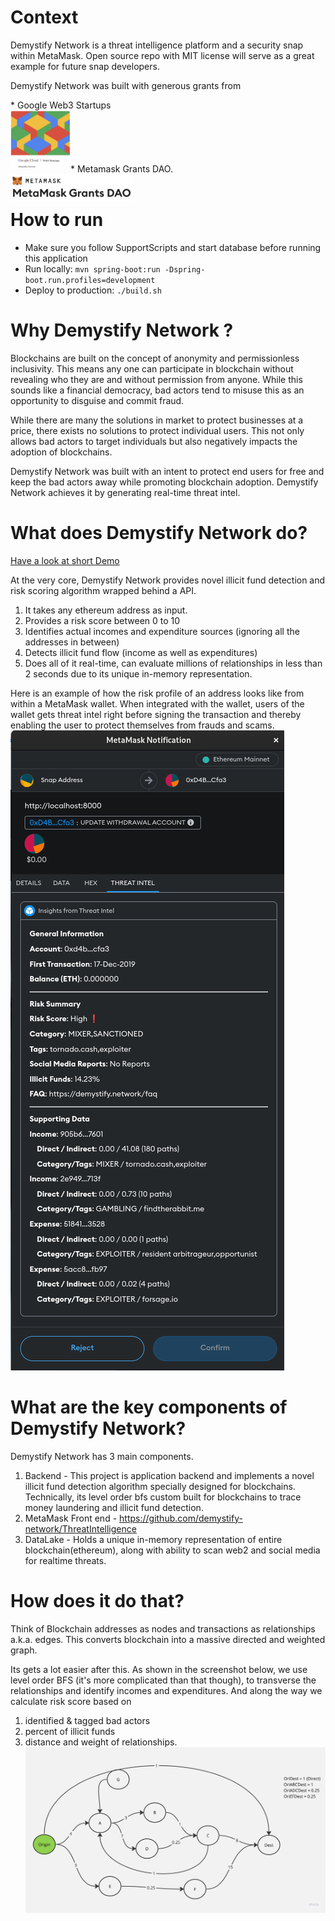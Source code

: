 # Context

Demystify Network is a threat intelligence platform and a security snap within MetaMask. Open source repo with MIT license will serve as a great example for future snap developers.

Demystify Network was built with generous grants from 
<div>
* Google Web3 Startups<br />
<a href="https://etherscan.io/nft/0xcc4177805aad9483ea2b2b814b82a83abe564023/214"><img src="https://github.com/vishaljhala/DemystifyNetwork/blob/main/google_web3.png" align="left" width="96" ></a><br />
<br /><br /><br /><br />
* Metamask Grants DAO.<br />
<a href="https://metamaskgrants.org/snaps-sub-dao-grant-001--audits-for-snaps-xmtp-push-protocol-nocturne-demystify-network"><img src="https://github.com/vishaljhala/DemystifyNetwork/blob/main/metamaskdao.png" align="left" width="196" ></a><br />

# How to run 
* Make sure you follow SupportScripts and start database before running this application
* Run locally:  `mvn spring-boot:run -Dspring-boot.run.profiles=development`
* Deploy to production: `./build.sh`

# Why Demystify Network ?

Blockchains are built on the concept of anonymity and permissionless inclusivity. This means any one can participate in blockchain without revealing who they are and without permission from anyone. While this sounds like a financial democracy, bad actors tend to misuse this as an opportunity to disguise and commit fraud.

While there are many the solutions in market to protect businesses at a price, there exists no solutions to protect individual users. This not only allows bad actors to target individuals but also negatively impacts the adoption of blockchains.

Demystify Network was built with an intent to protect end users for free and keep the bad actors away while promoting blockchain adoption. Demystify Network achieves it by generating real-time threat intel.



# What does Demystify Network do?

[Have a look at short Demo](https://youtu.be/6S3rVBa6WNQ?feature=shared)

At the very core, Demystify Network provides novel illicit fund detection and risk scoring algorithm wrapped behind a API.
1) It takes any ethereum address as input.
2) Provides a risk score between 0 to 10
3) Identifies actual incomes and expenditure sources (ignoring all the addresses in between)
4) Detects illicit fund flow (income as well as expenditures)
5) Does all of it real-time, can evaluate millions of relationships in less than 2 seconds due to its unique in-memory representation.

Here is an example of how the risk profile of an address looks like from within a MetaMask wallet. When integrated with the wallet, users of the wallet gets threat intel right before signing the transaction and thereby enabling the user to protect themselves from frauds and scams.
![MetaMask](metamask.png)

# What are the key components of Demystify Network?

Demystify Network has 3 main components.
1) Backend - This project is application backend and implements a novel illicit fund detection algorithm specially designed for blockchains. Technically, its level order bfs custom built for blockchains to trace money laundering and illicit fund detection.
2) MetaMask Front end - https://github.com/demystify-network/ThreatIntelligence
3) DataLake - Holds a unique in-memory representation of entire blockchain(ethereum), along with ability to scan web2 and social media for realtime threats.

# How does it do that?

Think of Blockchain addresses as nodes and transactions as relationships a.k.a. edges. This converts blockchain into a massive directed and weighted graph. 

Its gets a lot easier after this. As shown in the screenshot below, we use level order BFS (it's more complicated than that though), to transverse the relationships and identify incomes and expenditures. And along the way we calculate risk score based on 
1) identified & tagged bad actors
2) percent of illicit funds
3) distance and weight of relationships.
![funds transfer](funds_transfer_example.jpg)
